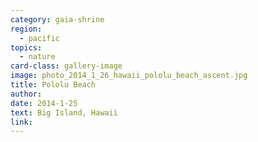```yaml
---
category: gaia-shrine
region:
  - pacific
topics:
  - nature
card-class: gallery-image
image: photo_2014_1_26_hawaii_pololu_beach_ascent.jpg
title: Pololu Beach
author:
date: 2014-1-25
text: Big Island, Hawaii
link:
---
```

